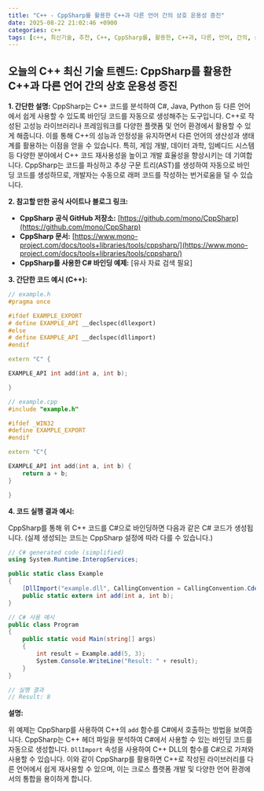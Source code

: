 ```yaml
---
title: "C++ - CppSharp를 활용한 C++과 다른 언어 간의 상호 운용성 증진"
date: 2025-08-22 21:02:46 +0900
categories: c++
tags: [c++, 최신기술, 추천, C++, CppSharp를, 활용한, C++과, 다른, 언어, 간의, 상호, 운용성, 증진]
---
```


## 오늘의 C++ 최신 기술 트렌드: **CppSharp를 활용한 C++과 다른 언어 간의 상호 운용성 증진**

**1. 간단한 설명:**
CppSharp는 C++ 코드를 분석하여 C#, Java, Python 등 다른 언어에서 쉽게 사용할 수 있도록 바인딩 코드를 자동으로 생성해주는 도구입니다. C++로 작성된 고성능 라이브러리나 프레임워크를 다양한 플랫폼 및 언어 환경에서 활용할 수 있게 해줍니다.  이를 통해 C++의 성능과 안정성을 유지하면서 다른 언어의 생산성과 생태계를 활용하는 이점을 얻을 수 있습니다. 특히, 게임 개발, 데이터 과학, 임베디드 시스템 등 다양한 분야에서 C++ 코드 재사용성을 높이고 개발 효율성을 향상시키는 데 기여합니다. CppSharp는 코드를 파싱하고 추상 구문 트리(AST)를 생성하여 자동으로 바인딩 코드를 생성하므로, 개발자는 수동으로 래퍼 코드를 작성하는 번거로움을 덜 수 있습니다.

**2. 참고할 만한 공식 사이트나 블로그 링크:**

*   **CppSharp 공식 GitHub 저장소:** [https://github.com/mono/CppSharp](https://github.com/mono/CppSharp)
*   **CppSharp 문서:** [https://www.mono-project.com/docs/tools+libraries/tools/cppsharp/](https://www.mono-project.com/docs/tools+libraries/tools/cppsharp/)
*   **CppSharp를 사용한 C# 바인딩 예제:** [유사 자료 검색 필요]

**3. 간단한 코드 예시 (C++):**

```cpp
// example.h
#pragma once

#ifdef EXAMPLE_EXPORT
# define EXAMPLE_API __declspec(dllexport)
#else
# define EXAMPLE_API __declspec(dllimport)
#endif

extern "C" {

EXAMPLE_API int add(int a, int b);

}
```

```cpp
// example.cpp
#include "example.h"

#ifdef _WIN32
#define EXAMPLE_EXPORT
#endif

extern "C"{

EXAMPLE_API int add(int a, int b) {
    return a + b;
}

}
```

**4. 코드 실행 결과 예시:**

CppSharp를 통해 위 C++ 코드를 C#으로 바인딩하면 다음과 같은 C# 코드가 생성됩니다.  (실제 생성되는 코드는 CppSharp 설정에 따라 다를 수 있습니다.)

```csharp
// C# generated code (simplified)
using System.Runtime.InteropServices;

public static class Example
{
    [DllImport("example.dll", CallingConvention = CallingConvention.Cdecl)]
    public static extern int add(int a, int b);
}

// C# 사용 예시
public class Program
{
    public static void Main(string[] args)
    {
        int result = Example.add(5, 3);
        System.Console.WriteLine("Result: " + result);
    }
}

// 실행 결과
// Result: 8
```

**설명:**

위 예제는 CppSharp를 사용하여 C++의 `add` 함수를 C#에서 호출하는 방법을 보여줍니다. CppSharp는 C++ 헤더 파일을 분석하여 C#에서 사용할 수 있는 바인딩 코드를 자동으로 생성합니다.  `DllImport` 속성을 사용하여 C++ DLL의 함수를 C#으로 가져와 사용할 수 있습니다. 이와 같이 CppSharp를 활용하면 C++로 작성된 라이브러리를 다른 언어에서 쉽게 재사용할 수 있으며, 이는 크로스 플랫폼 개발 및 다양한 언어 환경에서의 통합을 용이하게 합니다.

